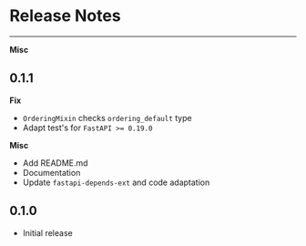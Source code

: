 # Release Notes
---

**Misc**

## 0.1.1

**Fix**
- `OrderingMixin` checks `ordering_default` type
- Adapt test's for `FastAPI >= 0.19.0`

**Misc**
- Add README.md
- Documentation
- Update `fastapi-depends-ext` and code adaptation


## 0.1.0
- Initial release